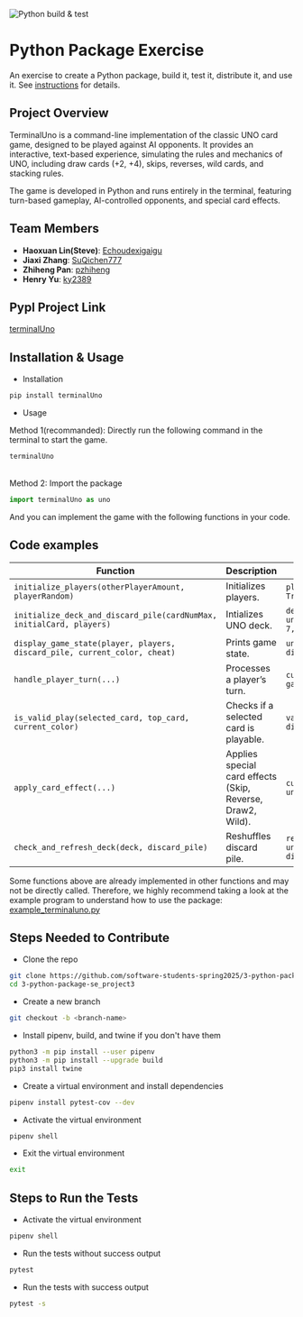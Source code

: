 ![Python build & test](https://github.com/software-students-spring2025/3-python-package-se_project3/actions/workflows/build.yaml/badge.svg)
# Python Package Exercise

An exercise to create a Python package, build it, test it, distribute it, and use it. See [instructions](./instructions.md) for details.


## Project Overview

 TerminalUno is a command-line implementation of the classic UNO card game, designed to be played against AI opponents. It provides an interactive, text-based experience, simulating the rules and mechanics of UNO, including draw cards (+2, +4), skips, reverses, wild cards, and stacking rules.

 The game is developed in Python and runs entirely in the terminal, featuring turn-based gameplay, AI-controlled opponents, and special card effects.

## Team Members
- **Haoxuan Lin(Steve)**: [Echoudexigaigu](https://github.com/Echoudexigaigu)
- **Jiaxi Zhang**: [SuQichen777](https://github.com/SuQichen777)
- **Zhiheng Pan**: [pzhiheng](https://github.com/pzhiheng)
- **Henry Yu**: [ky2389](https://github.com/ky2389)

 ## Pypl Project Link

 [terminalUno](https://pypi.org/project/terminalUno/1.0.0/)
 <!-- Renew after published -->

 ## Installation & Usage
 - Installation
 ```bash
 pip install terminalUno
 ```
 - Usage

 Method 1(recommanded): Directly run the following command in the terminal to start the game.
 ```bash
 terminalUno
 ```
<br>Method 2: Import the package
```python
import terminalUno as uno
```
And you can implement the game with the following functions in your code.

 ## Code examples

 | **Function** | **Description** | **Example Usage** |
 |-------------|---------------|------------------|
 | `initialize_players(otherPlayerAmount, playerRandom)` | Initializes players. | `players = uno.initialize_players(3, True)` |
 | `initialize_deck_and_discard_pile(cardNumMax, initialCard, players)` | Intializes UNO deck. | `deck, discard_pile, current_color = uno.initialize_deck_and_discard_pile(10, 7, players)` |
 | `display_game_state(player, players, discard_pile, current_color, cheat)` | Prints game state. | `uno.display_game_state(player, players, discard_pile, current_color, False)` |
 | `handle_player_turn(...)` | Processes a player’s turn. | `current_color, direction, skip_flag, game_over = uno.handle_player_turn(...)` |
 | `is_valid_play(selected_card, top_card, current_color)` | Checks if a selected card is playable. | `valid = uno.is_valid_play(card, discard_pile[-1], current_color)` |
 | `apply_card_effect(...)` | Applies special card effects (Skip, Reverse, Draw2, Wild). | `current_color, direction, skip_flag = uno.apply_card_effect(...)` |
 | `check_and_refresh_deck(deck, discard_pile)` | Reshuffles discard pile. | `reshuffled = uno.check_and_refresh_deck(deck, discard_pile)` |

 Some functions above are already implemented in other functions and may not be directly called. Therefore, we highly recommend taking a look at the example program to understand how to use the package: [example_terminaluno.py](examples/example_terminaluno.py) 


 
 ## Steps Needed to Contribute
 - Clone the repo
 ```bash
 git clone https://github.com/software-students-spring2025/3-python-package-se_project3/blob/main/instructions.md
 cd 3-python-package-se_project3
 ```
 - Create a new branch
 ```bash
 git checkout -b <branch-name>
 ```
 - Install pipenv, build, and twine if you don't have them
 ```bash
 python3 -m pip install --user pipenv
 python3 -m pip install --upgrade build
 pip3 install twine
 ```
 - Create a virtual environment and install dependencies
 ```bash
 pipenv install pytest-cov --dev
 ```
 - Activate the virtual environment
 ```bash
 pipenv shell
 ```
 - Exit the virtual environment
 ```bash
 exit
 ```
 
 ## Steps to Run the Tests
 - Activate the virtual environment
 ```bash
 pipenv shell
 ```
 - Run the tests without success output
 ```bash
 pytest
 ```
 - Run the tests with success output
 ```bash
 pytest -s
 ```